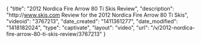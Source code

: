 {
    "title": "2012 Nordica Fire Arrow 80 Ti Skis Review",
    "description": "http:\/\/www.skis.com Review for the 2012 Nordica Fire Arrow 80 Ti Skis",
    "videoid": "3767213",
    "date_created": "1411361277",
    "date_modified": "1418182024",
    "type": "captivate",
    "layout": "video",
    "url": "\/v\/2012-nordica-fire-arrow-80-ti-skis-review\/3767213"
}